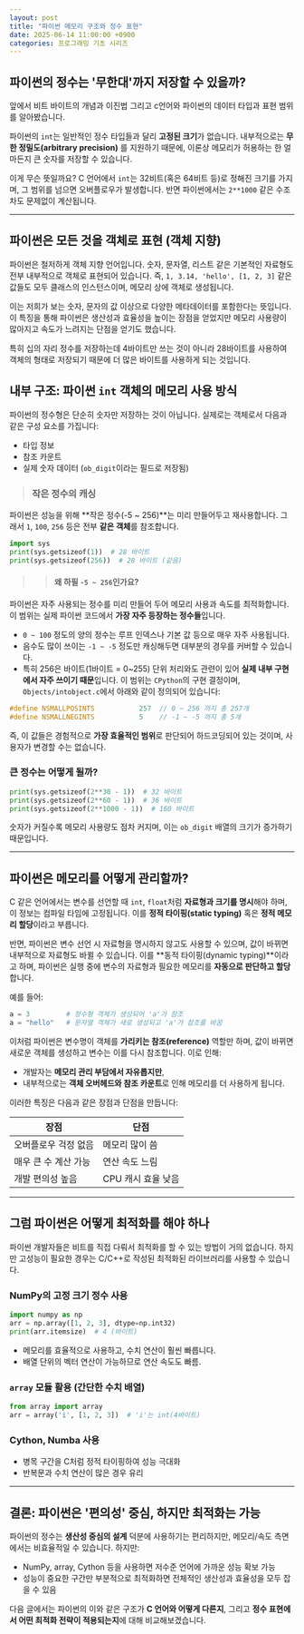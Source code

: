 ```yaml
---
layout: post
title: "파이썬 메모리 구조와 정수 표현"
date: 2025-06-14 11:00:00 +0900
categories: 프로그래밍 기초 시리즈
---
```


## 파이썬의 정수는 '무한대'까지 저장할 수 있을까?

앞에서 비트 바이트의 개념과 이진법 그리고 c언어와 파이썬의 데이터 타입과 표현 범위를 알아봤습니다. 

파이썬의 `int`는 일반적인 정수 타입들과 달리 **고정된 크기**가 없습니다. 내부적으로는 **무한 정밀도(arbitrary precision)** 를 지원하기 때문에, 이론상 메모리가 허용하는 한 얼마든지 큰 숫자를 저장할 수 있습니다.

이게 무슨 뜻일까요? C 언어에서 `int`는 32비트(혹은 64비트 등)로 정해진 크기를 가지며, 그 범위를 넘으면 오버플로우가 발생합니다. 반면 파이썬에서는 `2**1000` 같은 수조차도 문제없이 계산됩니다.

---

## 파이썬은 모든 것을 객체로 표현 (객체 지향)
파이썬은 철저하게 객체 지향 언어입니다. 숫자, 문자열, 리스트 같은 기본적인 자료형도 전부 내부적으로 객체로 표현되어 있습니다. 즉, ```1, 3.14, 'hello', [1, 2, 3]``` 같은 값들도 모두 클래스의 인스턴스이며, 메모리 상에 객체로 생성됩니다.

이는 저희가 보는 숫자, 문자의 값 이상으로 다양한 메타데이터를 포함한다는 뜻입니다.
이 특징을 통해 파이썬은 생산성과 효율성을 높이는 장점을 얻었지만 메모리 사용량이 많아지고 속도가 느려지는 단점을 얻기도 했습니다.

특히 십의 자리 정수를 저장하는데 4바이트만 쓰는 것이 아니라 28바이트를 사용하여 객체의 형태로 저장되기 때문에 더 많은 바이트를 사용하게 되는 것입니다.


## 내부 구조: 파이썬 `int` 객체의 메모리 사용 방식

파이썬의 정수형은 단순히 숫자만 저장하는 것이 아닙니다. 실제로는 객체로서 다음과 같은 구성 요소를 가집니다:

* 타입 정보
* 참조 카운트
* 실제 숫자 데이터 (`ob_digit`이라는 필드로 저장됨)

>### 작은 정수의 캐싱
파이썬은 성능을 위해 **작은 정수(-5 \~ 256)**는 미리 만들어두고 재사용합니다. 그래서 `1`, `100`, `256` 등은 전부 **같은 객체**를 참조합니다.
```python
import sys
print(sys.getsizeof(1))  # 28 바이트
print(sys.getsizeof(256))  # 28 바이트 (같음)
```
>> #### 왜 하필 `-5 ~ 256`인가요?
파이썬은 자주 사용되는 정수를 미리 만들어 두어 메모리 사용과 속도를 최적화합니다. 이 범위는 실제 파이썬 코드에서 **가장 자주 등장하는 정수들**입니다.
* `0 ~ 100` 정도의 양의 정수는 루프 인덱스나 기본 값 등으로 매우 자주 사용됩니다.
* 음수도 많이 쓰이는 `-1 ~ -5` 정도만 캐싱해두면 대부분의 경우를 커버할 수 있습니다.
* 특히 256은 바이트(1바이트 = 0\~255) 단위 처리와도 관련이 있어 **실제 내부 구현에서 자주 쓰이기 때문**입니다.
이 범위는 `CPython`의 구현 결정이며, `Objects/intobject.c`에서 아래와 같이 정의되어 있습니다:
```c
#define NSMALLPOSINTS           257  // 0 ~ 256 까지 총 257개
#define NSMALLNEGINTS           5    // -1 ~ -5 까지 총 5개
```
즉, 이 값들은 경험적으로 **가장 효율적인 범위**로 판단되어 하드코딩되어 있는 것이며, 사용자가 변경할 수는 없습니다.

### 큰 정수는 어떻게 될까?

```python
print(sys.getsizeof(2**30 - 1))  # 32 바이트
print(sys.getsizeof(2**60 - 1))  # 36 바이트
print(sys.getsizeof(2**1000 - 1))  # 160 바이트
```

숫자가 커질수록 메모리 사용량도 점차 커지며, 이는 `ob_digit` 배열의 크기가 증가하기 때문입니다.

---

## 파이썬은 메모리를 어떻게 관리할까?

C 같은 언어에서는 변수를 선언할 때 `int`, `float`처럼 **자료형과 크기를 명시**해야 하며, 이 정보는 컴파일 타임에 고정됩니다. 이를 **정적 타이핑(static typing)** 혹은 **정적 메모리 할당**이라고 부릅니다.

반면, 파이썬은 변수 선언 시 자료형을 명시하지 않고도 사용할 수 있으며, 값이 바뀌면 내부적으로 자료형도 바뀔 수 있습니다. 이를 **동적 타이핑(dynamic typing)**이라고 하며, 파이썬은 실행 중에 변수의 자료형과 필요한 메모리를 **자동으로 판단하고 할당**합니다.

예를 들어:

```python
a = 3         # 정수형 객체가 생성되어 'a'가 참조
a = "hello"   # 문자열 객체가 새로 생성되고 'a'가 참조를 바꿈
```

이처럼 파이썬은 변수명이 객체를 **가리키는 참조(reference)** 역할만 하며, 값이 바뀌면 새로운 객체를 생성하고 변수는 이를 다시 참조합니다. 이로 인해:

* 개발자는 **메모리 관리 부담에서 자유롭지만**,
* 내부적으로는 **객체 오버헤드와 참조 카운트**로 인해 메모리를 더 사용하게 됩니다.

이러한 특징은 다음과 같은 장점과 단점을 만듭니다:

| 장점           | 단점           |
| ------------ | ------------ |
| 오버플로우 걱정 없음  | 메모리 많이 씀     |
| 매우 큰 수 계산 가능 | 연산 속도 느림     |
| 개발 편의성 높음    | CPU 캐시 효율 낮음 |

---

## 그럼 파이썬은 어떻게 최적화를 해야 하나

파이썬 개발자들은 비트를 직접 다뤄서 최적화를 할 수 있는 방법이 거의 없습니다. 하지만 고성능이 필요한 경우는 C/C++로 작성된 최적화된 라이브러리를 사용할 수 있습니다.

### NumPy의 고정 크기 정수 사용

```python
import numpy as np
arr = np.array([1, 2, 3], dtype=np.int32)
print(arr.itemsize)  # 4 (바이트)
```

* 메모리를 효율적으로 사용하고, 수치 연산이 훨씬 빠릅니다.
* 배열 단위의 벡터 연산이 가능하므로 연산 속도도 빠름.

### `array` 모듈 활용 (간단한 수치 배열)

```python
from array import array
arr = array('i', [1, 2, 3])  # 'i'는 int(4바이트)
```

### Cython, Numba 사용

* 병목 구간을 C처럼 정적 타이핑하여 성능 극대화
* 반복문과 수치 연산이 많은 경우 유리

---

## 결론: 파이썬은 '편의성' 중심, 하지만 최적화는 가능

파이썬의 정수는 **생산성 중심의 설계** 덕분에 사용하기는 편리하지만, 메모리/속도 측면에서는 비효율적일 수 있습니다. 하지만:

* NumPy, array, Cython 등을 사용하면 저수준 언어에 가까운 성능 확보 가능
* 성능이 중요한 구간만 부분적으로 최적화하면 전체적인 생산성과 효율성을 모두 잡을 수 있음

다음 글에서는 파이썬의 이와 같은 구조가 **C 언어와 어떻게 다른지**, 그리고 **정수 표현에서 어떤 최적화 전략이 적용되는지**에 대해 비교해보겠습니다.
